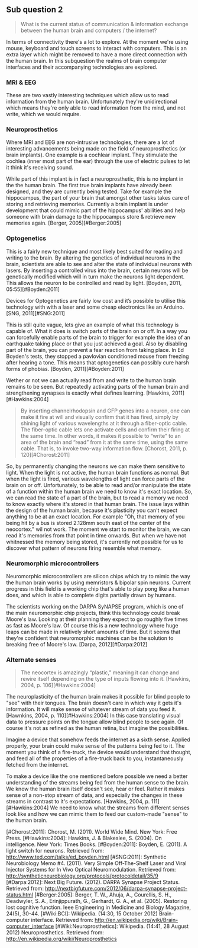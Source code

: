 ## Sub question 2
> What is the current status of communication & information exchange between the human brain and computers / the internet?

In terms of connectivity there's a lot to explore. At the moment we're using mouse, keyboard and touch screens to interact with computers. This is an extra layer which might be removed to have a more direct connection with the human brain. In this subquestion the realms of brain computer interfaces and their accompanying technologies are explored.

### MRI & EEG
These are two vastly interesting techniques which allow us to read information from the human brain. Unfortunately they're unidirectional which means they're only able to read information from the mind, and not write, which we would require.

### Neuroprosthetics
Where MRI and EEG are non-intrusive technologies, there are a lot of interesting advancements being made on the field of neuroprosthetics (or brain implants). One example is a cochlear implant. They stimulate the cochlea (inner most part of the ear) through the use of electric pulses to let it think it's receiving sound.

While part of this implant is in fact a neuroprosthetic, this is no implant in the the human brain. The first true brain implants have already been designed, and they are currently being tested. Take for example the hippocampus, the part of your brain that amongst other tasks takes care of storing and retrieving memories. Currently a brain implant is under development that could mimic part of the hippocampus' abilities and help someone with brain damage to the hippocampus store & retrieve new memories again. [Berger, 2005][#Berger:2005]

### Optogenetics
This is a fairly new technique and most likely best suited for reading and writing to the brain. By altering the genetics of individual neurons in the brain, scientists are able to see and alter the state of individual neurons with lasers. By inserting a controlled virus into the brain, certain neurons will be genetically modified which will in turn make the neurons light dependent. This allows the neuron to be controlled and read by light. [Boyden, 2011, 05:55][#Boyden:2011]

Devices for Optogenetics are fairly low cost and it’s possible to utilise this technology with with a laser and some cheap electronics like an Arduino. [SNG, 2011][#SNG:2011]

This is still quite vague, lets give an example of what this technology is capable of. What it does is switch parts of the brain on or off. In a way you can forcefully enable parts of the brain to trigger for example the idea of an earthquake taking place or that you just achieved a goal. Also by disabling part of the brain, you can prevent a fear reaction from taking place. In Ed Boyden's tests, they stopped a pavlovian conditioned mouse from freezing after hearing a tone. This means that optogenetics can possibly cure harsh forms of phobias. [Boyden, 2011][#Boyden:2011]

Wether or not we can actually read from and write to the human brain remains to be seen. But repeatedly activating parts of the human brain and strengthening synapses is exactly what defines learning. [Hawkins, 2011][#Hawkins:2004]

> By inserting channelrhodopsin and GFP genes into a neuron, one can make it fire at will and visually confirm that it has fired, simply by shining light of various wavelengths at it through a fiber-optic cable. The fiber-optic cable lets one activate cells and confirm their firing at the same time. In other words, it makes it possible to “write” to an area of the brain and “read” from it at the same time, using the same cable. That is, to invoke two-way information flow. [Chorost, 2011, p. 120][#Chorost:2011]

So, by permanently changing the neurons we can make them sensitive to light. When the light is not active, the human brain functions as normal. But when the light is fired, various wavelengths of light can force parts of the brain on or off. Unfortunately, to be able to read and/or manipulate the state of a function within the human brain we need to know it's exact location. So, we can read the state of a part of the brain, but to read a memory we need to know exactly where it's stored in that human brain. The issue lays within the design of the human brain, because it's plasticity you can't expect anything to be at an exact location. For example "Oh, that memory of you being hit by a bus is stored 2.128mm south east of the center of the neocortex." wil not work. The moment we start to monitor the brain, we can read it's memories from that point in time onwards. But when we have not whitnessed the memory being stored, it's currently not possible for us to discover what pattern of neurons firing resemble what memory.

### Neuromorphic microcontrollers
Neuromorphic microcontrollers are silicon chips which try to mimic the way the human brain works by using memristors & bipolar spin neurons. Current progress in this field is a working chip that's able to play pong like a human does, and which is able to complete digits partially drawn by humans.

The scientists working on the DARPA SyNAPSE program, which is one of the main neuromorphic chip projects, think this technology could break Moore's law. Looking at their planning they expect to go roughly five times as fast as Moore's law. Of course this is a new technology where huge leaps can be made in relatively short amounts of time. But it seems that they're confident that neuromorphic machines can be the solution to breaking free of Moore's law.  [Darpa, 2012][#Darpa:2012]

### Alternate senses
> The neocortex is amazingly “plastic,” meaning it can change and rewire itself depending on the type of inputs flowing into it. [Hawkins, 2004, p. 106][#Hawkins:2004]

The neuroplasticity of the human brain makes it possible for blind people to "see" with their tongues. The brain doesn't care in which way it gets it's information. It will make sense of whatever stream of data you feed it. [Hawnkins, 2004, p. 110][#Hawkins:2004] In this case translating visual data to pressure points on the tongue allow blind people to see again. Of course it's not as refined as the human retina, but imagine the possibilities. 

Imagine a device that somehow feeds the internet as a sixth sense. Applied properly, your brain could make sense of the patterns being fed to it. The moment you think of a fire-truck, the device would understand that thought, and feed all of the properties of a fire-truck back to you, instantaneously fetched from the internet. 

To make a device like the one mentioned before possible we need a better understanding of the streams being fed from the human sense to the brain. We know the human brain itself doesn't see, hear or feel. Rather it makes sense of a non-stop stream of data, and especially the changes in these streams in contrast to it's expectations. [Hawkins, 2004, p. 111][#Hawkins:2004] We need to know what the streams from different senses look like and how we can mimic them to feed our custom-made "sense" to the human brain.

[#Chorost:2011]: Chorost, M. (2011). World Wide Mind. New York: Free Press.
[#Hawkins:2004]: Hawkins, J. & Blakeslee, S. (2004). On intelligence. New York: Times Books.
[#Boyden:2011]: Boyden, E. (2011). A light switch for neurons. Retrieved from: http://www.ted.com/talks/ed_boyden.html
[#SNG:2011]: Synthetic Neurobiology Memo #4. (2011). Very Simple Off-The-Shelf Laser and Viral Injector Systems for In Vivo Optical Neuromodulation. Retrieved from: http://syntheticneurobiology.org/protocols/protocoldetail/35/9
[#Darpa:2012]: Next Big Future. (2012). DARPA Synapse Project Status. Retrieved from: http://nextbigfuture.com/2012/06/darpa-synapse-project-status.html
[#Berger:2005]: Berger, T. W., Ahuja, A., Courellis, S. H., Deadwyler, S. A., Erinjippurath, G., Gerhardt, G. A., et al. (2005). Restoring lost cognitive function. Ieee Engineering in Medicine and Biology Magazine, 24(5), 30-44.
[#Wiki:BCI]: Wikipedia. (14:30, 15 October 2012) Brain-computer interface. Retrieved from: http://en.wikipedia.org/wiki/Brain-computer_interface
[#Wiki:Neuroprosthetics]: Wikipedia. (14:41, 28 August 2012‎) Neuroprosthetics. Retrieved from: http://en.wikipedia.org/wiki/Neuroprosthetics
